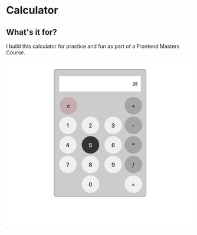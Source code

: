 # Calculator

## What's it for?

I build this calculator for practice and fun as part of a Frontend Masters Course.

![Screenshot](/screenshot.png)
